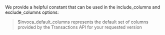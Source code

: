 We provide a helpful constant that can be used in the include\_columns
and exclude\_columns options:

> <span class="title-ref">$invoca\_default\_columns</span> represents
> the default set of columns provided by the Transactions API for your
> requested version
